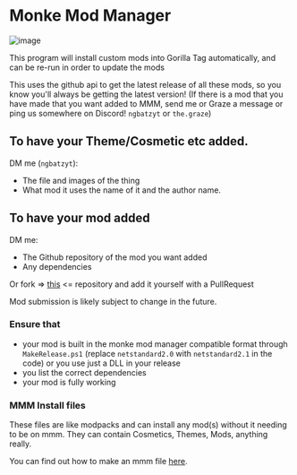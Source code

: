 # Monke Mod Manager
![image](https://github.com/user-attachments/assets/4f25cf45-7c83-4781-9c8c-61eff36e18ca)


This program will install custom mods into Gorilla Tag automatically, and can be re-run in order to update the mods

This uses the github api to get the latest release of all these mods, so you know you'll always be getting the latest version!
(If there is a mod that you have made that you want added to MMM, send me or Graze a message or ping us somewhere on Discord! `ngbatzyt` or `the.graze`)

## To have your Theme/Cosmetic etc added.
DM me (`ngbatzyt`):
* The file and images of the thing
* What mod it uses the name of it and the author name.

## To have your mod added
DM me:
* The Github repository of the mod you want added 
* Any dependencies

Or fork => [this](https://github.com/The-Graze/MonkeModInfo) <= repository and add it yourself with a PullRequest

Mod submission is likely subject to change in the future.

### Ensure that
* your mod is built in the monke mod manager compatible format through `MakeRelease.ps1` (replace `netstandard2.0` with `netstandard2.1` in the code) or you use just a DLL in your release
* you list the correct dependencies
* your mod is fully working

### MMM Install files
These files are like modpacks and can install any mod(s) without it needing to be on mmm.
They can contain Cosmetics, Themes, Mods, anything really.

You can find out how to make an mmm file [here](https://github.com/ngbatzyt/MMMInstallerFile).
